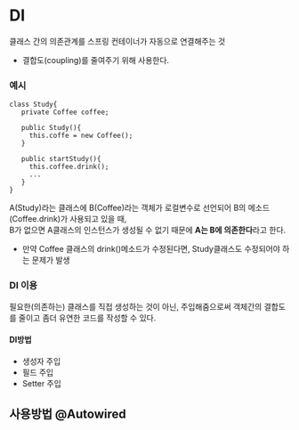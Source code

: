 # DI 
클래스 간의 의존관계를 스프링 컨테이너가 자동으로 연결해주는 것
- 결합도(coupling)를 줄여주기 위해 사용한다.

### 예시
```
class Study{
   private Coffee coffee;
   
   public Study(){
     this.coffe = new Coffee();
   }

   public startStudy(){
     this.coffee.drink();
     ...
   }
}   
```
A(Study)라는 클래스에 B(Coffee)라는 객체가 로컬변수로 선언되어 B의 메소드(Coffee.drink)가 사용되고 있을 때,    
B가 없으면 A클래스의 인스턴스가 생성될 수 없기 때문에
**A는 B에 의존한다**라고 한다.
- 만약 Coffee 클래스의 drink()메소드가 수정된다면, Study클래스도 수정되어야 하는 문제가 발생



### DI 이용
필요한(의존하는) 클래스를 직접 생성하는 것이 아닌, 주입해줌으로써 객체간의 결합도를 줄이고 좀더 유연한 코드를 작성할 수 있다.


#### DI방법 
- 생성자 주입
- 필드 주입
- Setter 주입


## 사용방법 @Autowired
 ```
 
 ```
